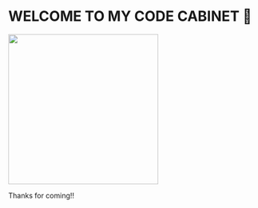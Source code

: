 
<h1><strong>WELCOME TO MY CODE  CABINET 👋</strong></h1>


  <div text-align= "center" padding="1px">
      <img src = "https://media.giphy.com/media/1vZfYEoSIVikodzZKJ/giphy.gif" text-align = "center" width="300">
  </div>


  Thanks for coming!!
